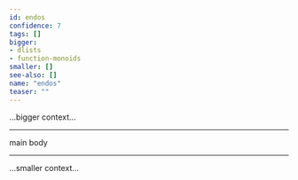 ```yaml
---
id: endos
confidence: 7
tags: []
bigger:
- dlists
- function-monoids
smaller: []
see-also: []
name: "endos"
teaser: ""
---
```



...bigger context...

---

main body

---

...smaller context...
